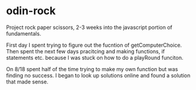 # odin-rock
Project rock paper scissors, 2-3 weeks into the javascript portion of fundamentals.

First day I spent trying to figure out the fucntion of getComputerChoice.
Then spent the next few days pracitcing and making functions, if statements etc. because I was stuck on how to do a playRound funciton.

On 8/18 spent half of the time trying to make my own function but was finding no success. I began to look up solutions online 
and found a solution that made sense.  

